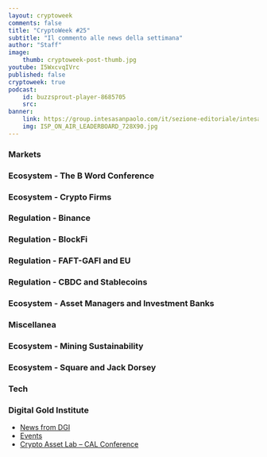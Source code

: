 ```yaml
---
layout: cryptoweek
comments: false
title: "CryptoWeek #25"
subtitle: "Il commento alle news della settimana" 
author: "Staff"
image:
    thumb: cryptoweek-post-thumb.jpg
youtube: I5WxcvqIVrc
published: false
cryptoweek: true
podcast:
    id: buzzsprout-player-8685705
    src: 
banner:
    link: https://group.intesasanpaolo.com/it/sezione-editoriale/intesa-sanpaolo-on-air?utm_campaign=GoldInstitute&utm_source=GoldInstitute&utm_medium=Banner_CPM&utm_content=DisplayAwareness&utm_term=GoldInstitute_Banner_CPM_GoldInstitute_
    img: ISP_ON_AIR_LEADERBOARD_728X90.jpg
---
```


### Markets

### Ecosystem - The B Word Conference

### Ecosystem - Crypto Firms

### Regulation - Binance

### Regulation - BlockFi

### Regulation - FAFT-GAFI and EU

### Regulation - CBDC and Stablecoins

### Ecosystem - Asset Managers and Investment Banks

### Miscellanea

### Ecosystem - Mining Sustainability

### Ecosystem - Square and Jack Dorsey

### Tech

### Digital Gold Institute

- [News from DGI](https://dgi.io/news/)
- [Events](https://dgi.io/events/)
- [Crypto Asset Lab – CAL Conference](https://cryptoassetlab.diseade.unimib.it/calconf/)
